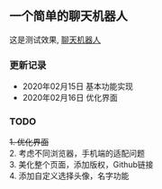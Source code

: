 ## 一个简单的聊天机器人
这是测试效果, [聊天机器人](http://mjyzz.club/chatbot)
### 更新记录
* 2020年02月15日 基本功能实现
* 2020年02月16日 优化界面
### TODO
~~1. 优化界面~~  
2. 考虑不同浏览器，手机端的适配问题  
3. 美化整个页面，添加版权，Github链接  
4. 添加自定义选择头像，名字功能  
